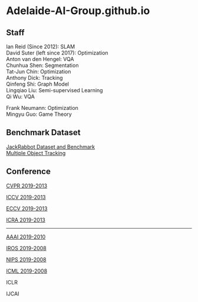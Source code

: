 # Adelaide-AI-Group.github.io




## Staff
Ian Reid  (Since 2012): SLAM   </br>
David Suter (left since 2017): Optimization </br> 
Anton van den Hengel: VQA  </br>
Chunhua Shen: Segmentation </br>
Tat-Jun Chin: Optimization </br>
Anthony Dick: Tracking     </br>
Qinfeng Shi: Graph Model   </br>
Lingqiao Liu: Semi-supervised Learning </br>
Qi Wu: VQA   </br>


Frank Neumann: Optimization  </br>
Mingyu Guo: Game Theory  </br>

## Benchmark Dataset

[JackRabbot Dataset and Benchmark](https://jrdb.stanford.edu/) </br>
[Multiple Object Tracking](https://motchallenge.net/) </br>

## Conference
[CVPR 2019-2013](https://github.com/Adelaide-AI-Group/Adelaide-AI-Group.github.io/blob/master/CVPR%202019-2013.md)

[ICCV 2019-2013](https://github.com/Adelaide-AI-Group/Adelaide-AI-Group.github.io/blob/master/ICCV%202019-2013.md)

[ECCV 2019-2013](https://github.com/Adelaide-AI-Group/Adelaide-AI-Group.github.io/blob/master/ECCV%202019-2013.md)

[ICRA 2019-2013](https://github.com/Adelaide-AI-Group/Adelaide-AI-Group.github.io/blob/master/ICRA%202019-2013.md)

---------------------------------
[AAAI 2019-2010](https://github.com/Adelaide-AI-Group/Adelaide-AI-Group.github.io/blob/master/AAAI%202019-2010.md)

[IROS 2019-2008](https://github.com/Adelaide-AI-Group/Adelaide-AI-Group.github.io/blob/master/IROS%202019-2008.md)

[NIPS 2019-2008](https://github.com/Adelaide-AI-Group/Adelaide-AI-Group.github.io/blob/master/NIPS%202019-2008.md)

[ICML 2019-2008](https://github.com/Adelaide-AI-Group/Adelaide-AI-Group.github.io/blob/master/ICML%202013-2019.md)

ICLR

IJCAI

